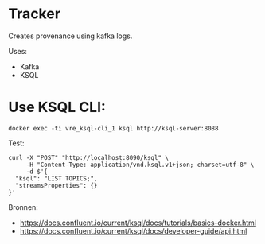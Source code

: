 # Tracker
Creates provenance using kafka logs.

Uses:
- Kafka
- KSQL

# Use KSQL CLI:
```
docker exec -ti vre_ksql-cli_1 ksql http://ksql-server:8088
```

Test:
```
curl -X "POST" "http://localhost:8090/ksql" \
     -H "Content-Type: application/vnd.ksql.v1+json; charset=utf-8" \
     -d $'{
  "ksql": "LIST TOPICS;",
  "streamsProperties": {}
}'
```

Bronnen:
- https://docs.confluent.io/current/ksql/docs/tutorials/basics-docker.html
- https://docs.confluent.io/current/ksql/docs/developer-guide/api.html